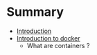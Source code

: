 # Summary

* [Introduction](README.md)
* [Introduction to docker](introduction_to_docker.md)
   * What are containers ?

